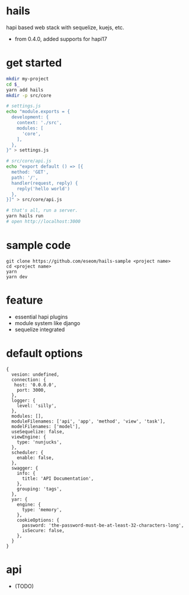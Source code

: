 # hails

hapi based web stack with sequelize, kuejs, etc.

- from 0.4.0, added supports for hapi17

# get started

```bash
mkdir my-project
cd $_
yarn add hails
mkdir -p src/core

# settings.js
echo "module.exports = {
  development: {
    context: './src',
    modules: [
      'core',
    ],
  },
}" > settings.js

# src/core/api.js
echo "export default () => [{
  method: 'GET',
  path: '/',
  handler(request, reply) {
    reply('hello world')
  },
}]" > src/core/api.js

# that's all, run a server.
yarn hails run
# open http://localhost:3000
```

# sample code
```
git clone https://github.com/eseom/hails-sample <project name>
cd <project name>
yarn
yarn dev
```

# feature
* essential hapi plugins 
* module system like django
* sequelize integrated

# default options

```
{
  vesion: undefined,
  connection: {
   host: '0.0.0.0',
	port: 3000,
  },
  logger: {
    level: 'silly',
  },
  modules: [],
  moduleFilenames: ['api', 'app', 'method', 'view', 'task'],
  modelFilenames: ['model'],
  useSequelize: false,
  viewEngine: {
    type: 'nunjucks',
  },
  scheduler: {
    enable: false,
  },
  swagger: {
    info: {
      title: 'API Documentation',
    },
    grouping: 'tags',
  },
  yar: {
    engine: {
      type: 'memory',
    },
    cookieOptions: {
      password: 'the-password-must-be-at-least-32-characters-long',
      isSecure: false,
    },
  }
}
```

# api
* (TODO)
